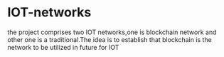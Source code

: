 # IOT-networks
the project comprises two IOT networks,one is blockchain network and other one is a traditional.The idea is to establish that blockchain is the network to be utilized in future for IOT
